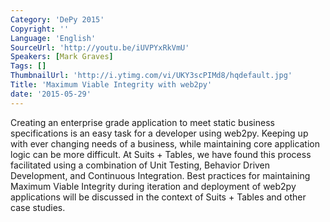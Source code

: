 ```yaml
---
Category: 'DePy 2015'
Copyright: ''
Language: 'English'
SourceUrl: 'http://youtu.be/iUVPYxRkVmU'
Speakers: [Mark Graves]
Tags: []
ThumbnailUrl: 'http://i.ytimg.com/vi/UKY3scPIMd8/hqdefault.jpg'
Title: 'Maximum Viable Integrity with web2py'
date: '2015-05-29'
---
```

Creating an enterprise grade application to meet static business specifications is an easy task for a developer using web2py.  Keeping up with ever changing needs of a business, while maintaining core application logic can be more difficult. At Suits + Tables, we have found this process facilitated using a combination of Unit Testing, Behavior Driven Development, and Continuous Integration. Best practices for maintaining Maximum Viable Integrity during iteration and deployment of web2py applications will be discussed in the context of Suits + Tables and other case studies.
